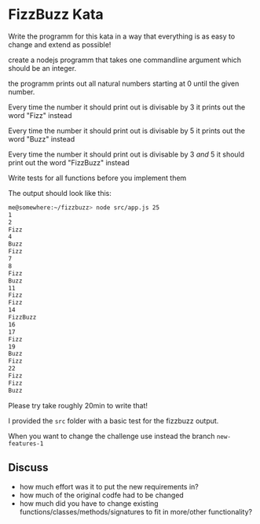 # FizzBuzz Kata

Write the programm for this kata in a way that everything is as easy to change
and extend as possible!

create a nodejs programm that takes one commandline
argument which should be an integer.

the programm prints out all natural numbers starting at
0 until the given number.

Every time the number it should print out is divisable by 3
it prints out the word "Fizz" instead

Every time the number it should print out is divisable by 5
it prints out the word "Buzz" instead

Every time the number it should print out is divisable by 3 *and* 5
it should print out the word "FizzBuzz" instead

Write tests for all functions before you implement them

The output should look like this:

```bash
me@somewhere:~/fizzbuzz> node src/app.js 25
1
2
Fizz
4
Buzz
Fizz
7
8
Fizz
Buzz
11
Fizz
Fizz
14
FizzBuzz
16
17
Fizz
19
Buzz
Fizz
22
Fizz
Fizz
Buzz
```

Please try take roughly 20min to write that!

I provided the `src` folder with a basic test for the fizzbuzz output.

When you want to change the challenge use instead the branch `new-features-1`

## Discuss

- how much effort was it to put the new requirements in?
- how much of the original codfe had to be changed
- how much did you have to change existing functions/classes/methods/signatures to fit in
  more/other functionality?